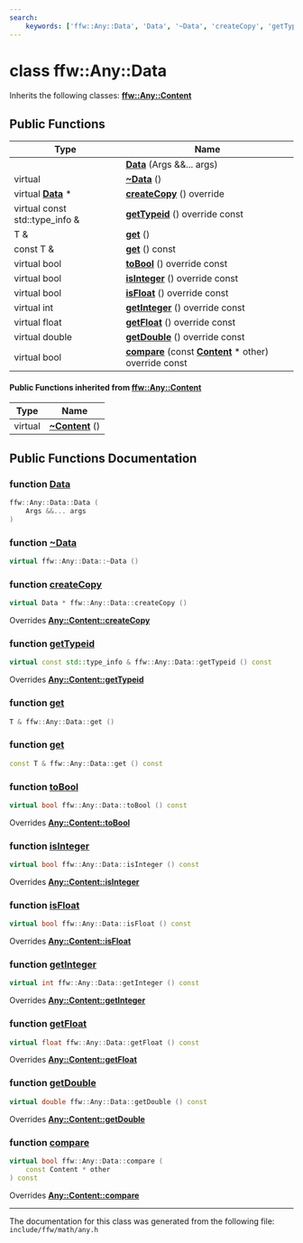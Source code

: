 ```yaml
---
search:
    keywords: ['ffw::Any::Data', 'Data', '~Data', 'createCopy', 'getTypeid', 'get', 'get', 'toBool', 'isInteger', 'isFloat', 'getInteger', 'getFloat', 'getDouble', 'compare', '~Content', 'createCopy', 'getTypeid', 'toBool', 'isInteger', 'isFloat', 'getInteger', 'getFloat', 'getDouble', 'compare']
---
```


# class ffw::Any::Data



Inherits the following classes: **[ffw::Any::Content](classffw_1_1_any_1_1_content.md)**

## Public Functions

|Type|Name|
|-----|-----|
||[**Data**](classffw_1_1_any_1_1_data.md#1a01fc1ec3cc6f9882214c56feb300e256) (Args &&... args) |
|virtual |[**~Data**](classffw_1_1_any_1_1_data.md#1a078702a1083ac7c715dac34603ef5396) () |
|virtual **[Data](classffw_1_1_any_1_1_data.md)** \*|[**createCopy**](classffw_1_1_any_1_1_data.md#1af421e5f71ed508cb6e1fc1a3161343f8) () override |
|virtual const std::type\_info &|[**getTypeid**](classffw_1_1_any_1_1_data.md#1a54e2f4ed40618ecdf4a3859f7fc5a3b2) () override const |
|T &|[**get**](classffw_1_1_any_1_1_data.md#1a91ab77d31c07b9c22f5ab1019c70f33c) () |
|const T &|[**get**](classffw_1_1_any_1_1_data.md#1a3f5fb5aece5fce286391a0b4cdfbfa95) () const |
|virtual bool|[**toBool**](classffw_1_1_any_1_1_data.md#1ae67f2fd9260182e2fb7afde185e24c41) () override const |
|virtual bool|[**isInteger**](classffw_1_1_any_1_1_data.md#1a231a99d2fb73be4f97b2d95df598cc02) () override const |
|virtual bool|[**isFloat**](classffw_1_1_any_1_1_data.md#1a90e590748acb87b10efc66348380f216) () override const |
|virtual int|[**getInteger**](classffw_1_1_any_1_1_data.md#1a609edac0cff0d477170493f3c74892c3) () override const |
|virtual float|[**getFloat**](classffw_1_1_any_1_1_data.md#1aaf44f6689b412354f7f08dacd62c5506) () override const |
|virtual double|[**getDouble**](classffw_1_1_any_1_1_data.md#1ad3753c850a3fd2abcc7fcb2c0eba9ef1) () override const |
|virtual bool|[**compare**](classffw_1_1_any_1_1_data.md#1a436e034184f08fd02ed43646678bf8c0) (const **[Content](classffw_1_1_any_1_1_content.md)** \* other) override const |


#### Public Functions inherited from [ffw::Any::Content](classffw_1_1_any_1_1_content.md)

|Type|Name|
|-----|-----|
|virtual |[**~Content**](classffw_1_1_any_1_1_content.md#1a06448918a8d9c51ec45a02dcf15b3349) () |


## Public Functions Documentation

### function <a id="1a01fc1ec3cc6f9882214c56feb300e256" href="#1a01fc1ec3cc6f9882214c56feb300e256">Data</a>

```cpp
ffw::Any::Data::Data (
    Args &&... args
)
```



### function <a id="1a078702a1083ac7c715dac34603ef5396" href="#1a078702a1083ac7c715dac34603ef5396">~Data</a>

```cpp
virtual ffw::Any::Data::~Data ()
```



### function <a id="1af421e5f71ed508cb6e1fc1a3161343f8" href="#1af421e5f71ed508cb6e1fc1a3161343f8">createCopy</a>

```cpp
virtual Data * ffw::Any::Data::createCopy ()
```

Overrides **[Any::Content::createCopy](classffw_1_1_any_1_1_content.md#1a4b3dcc940ef8415699a74ec7768ecf6d)**


### function <a id="1a54e2f4ed40618ecdf4a3859f7fc5a3b2" href="#1a54e2f4ed40618ecdf4a3859f7fc5a3b2">getTypeid</a>

```cpp
virtual const std::type_info & ffw::Any::Data::getTypeid () const
```

Overrides **[Any::Content::getTypeid](classffw_1_1_any_1_1_content.md#1a363746364db674bc9d5a6499940b3011)**


### function <a id="1a91ab77d31c07b9c22f5ab1019c70f33c" href="#1a91ab77d31c07b9c22f5ab1019c70f33c">get</a>

```cpp
T & ffw::Any::Data::get ()
```



### function <a id="1a3f5fb5aece5fce286391a0b4cdfbfa95" href="#1a3f5fb5aece5fce286391a0b4cdfbfa95">get</a>

```cpp
const T & ffw::Any::Data::get () const
```



### function <a id="1ae67f2fd9260182e2fb7afde185e24c41" href="#1ae67f2fd9260182e2fb7afde185e24c41">toBool</a>

```cpp
virtual bool ffw::Any::Data::toBool () const
```

Overrides **[Any::Content::toBool](classffw_1_1_any_1_1_content.md#1a80f4d2b4d740b2ca1cd7afeda99af5cd)**


### function <a id="1a231a99d2fb73be4f97b2d95df598cc02" href="#1a231a99d2fb73be4f97b2d95df598cc02">isInteger</a>

```cpp
virtual bool ffw::Any::Data::isInteger () const
```

Overrides **[Any::Content::isInteger](classffw_1_1_any_1_1_content.md#1a61ebd5e42e28c5843de0d7393fc14f7d)**


### function <a id="1a90e590748acb87b10efc66348380f216" href="#1a90e590748acb87b10efc66348380f216">isFloat</a>

```cpp
virtual bool ffw::Any::Data::isFloat () const
```

Overrides **[Any::Content::isFloat](classffw_1_1_any_1_1_content.md#1adb05831e42aa9350c68bfe609959541d)**


### function <a id="1a609edac0cff0d477170493f3c74892c3" href="#1a609edac0cff0d477170493f3c74892c3">getInteger</a>

```cpp
virtual int ffw::Any::Data::getInteger () const
```

Overrides **[Any::Content::getInteger](classffw_1_1_any_1_1_content.md#1a347cdb7d63d12e9f8a754275ec8e5196)**


### function <a id="1aaf44f6689b412354f7f08dacd62c5506" href="#1aaf44f6689b412354f7f08dacd62c5506">getFloat</a>

```cpp
virtual float ffw::Any::Data::getFloat () const
```

Overrides **[Any::Content::getFloat](classffw_1_1_any_1_1_content.md#1a27bf98ad2081d7ae7d20bb81e4771d8a)**


### function <a id="1ad3753c850a3fd2abcc7fcb2c0eba9ef1" href="#1ad3753c850a3fd2abcc7fcb2c0eba9ef1">getDouble</a>

```cpp
virtual double ffw::Any::Data::getDouble () const
```

Overrides **[Any::Content::getDouble](classffw_1_1_any_1_1_content.md#1ac7f4a9135af66d143ae87e607ee4c4b9)**


### function <a id="1a436e034184f08fd02ed43646678bf8c0" href="#1a436e034184f08fd02ed43646678bf8c0">compare</a>

```cpp
virtual bool ffw::Any::Data::compare (
    const Content * other
) const
```

Overrides **[Any::Content::compare](classffw_1_1_any_1_1_content.md#1a199e04f41e19344981f7b65ce118a880)**




----------------------------------------
The documentation for this class was generated from the following file: `include/ffw/math/any.h`
